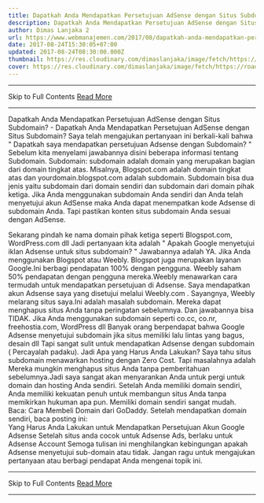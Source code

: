 ```yaml
---
title: Dapatkah Anda Mendapatkan Persetujuan AdSense dengan Situs Subdomain?
description: Dapatkah Anda Mendapatkan Persetujuan AdSense dengan Situs Subdomain?
author: Dimas Lanjaka 2
url: https://www.webmanajemen.com/2017/08/dapatkah-anda-mendapatkan-persetujuan.html
date: 2017-08-24T15:30:05+07:00
updated: 2017-08-24T08:30:00.000Z
thumbnail: https://res.cloudinary.com/dimaslanjaka/image/fetch/https://roadtoblogging.com/wp-content/uploads/2013/01/Adsense-Account-With-Subdomain-1.png?w=730&ssl=1
cover: https://res.cloudinary.com/dimaslanjaka/image/fetch/https://roadtoblogging.com/wp-content/uploads/2013/01/Adsense-Account-With-Subdomain-1.png?w=730&ssl=1
---
```


<hr/> Skip to Full Contents <a href="https://www.webmanajemen.com/2017/08/dapatkah-anda-mendapatkan-persetujuan.html" rel="follow" class="button" id="read-more">Read More</a> <hr/> Dapatkah Anda Mendapatkan Persetujuan AdSense dengan Situs Subdomain? - Dapatkah Anda Mendapatkan Persetujuan AdSense dengan Situs Subdomain? Saya telah mengajukan pertanyaan ini berkali-kali bahwa "  Dapatkah saya mendapatkan persetujuan Adsense dengan Subdomain?  "
Sebelum kita menyelami jawabannya disini beberapa informasi tentang Subdomain.
Subdomain: subdomain adalah domain yang merupakan bagian dari domain tingkat atas. Misalnya, Blogspot.com adalah domain tingkat atas dan yourdomain.blogspot.com adalah subdomain.
Subdomain bisa dua jenis yaitu subdomain dari domain sendiri dan subdomain dari domain pihak ketiga.
Jika Anda menggunakan subdomain Anda sendiri dan Anda telah menyetujui akun AdSense maka Anda dapat menempatkan kode Adsense di subdomain Anda. Tapi pastikan konten situs subdomain Anda sesuai dengan AdSense.

Sekarang pindah ke nama domain pihak ketiga seperti Blogspot.com, WordPress.com dll Jadi pertanyaan kita adalah "  Apakah Google menyetujui iklan Adsense untuk situs subdomain?  "
Jawabannya adalah YA. Jika Anda menggunakan Blogspot atau Weebly. Blogspot juga merupakan layanan Google.Ini berbagi pendapatan 100% dengan pengguna. Weebly saham 50% pendapatan dengan pengguna mereka.Weebly menawarkan cara termudah untuk mendapatkan persetujuan di Adsense. Saya mendapatkan akun Adsense saya yang disetujui melalui  Weebly.com . Sayangnya, Weebly melarang situs saya.Ini adalah masalah subdomain. Mereka dapat menghapus situs Anda tanpa peringatan sebelumnya.
Dan jawabannya bisa TIDAK.
Jika Anda menggunakan subdomain seperti co.cc, co.nr, freehostia.com, WordPress dll Banyak orang berpendapat bahwa Google Adsense menyetujui subdomain jika situs memiliki lalu lintas yang bagus, desain dll Tapi sangat sulit untuk mendapatkan Adsense dengan subdomain ( Percayalah padaku). 
Jadi Apa yang Harus Anda Lakukan?
Saya tahu situs subdomain menawarkan hosting dengan Zero Cost. Tapi     masalahnya adalah Mereka mungkin menghapus situs Anda tanpa pemberitahuan     sebelumnya.Jadi saya sangat akan menyarankan Anda untuk pergi untuk domain     dan hosting Anda sendiri. Setelah Anda memiliki domain sendiri, Anda     memiliki kekuatan penuh untuk membangun situs Anda tanpa memikirkan hukuman     apa pun. Memiliki domain sendiri sangat mudah. 
Baca:  Cara Membeli Domain dari GoDaddy.
Setelah mendapatkan domain sendiri, baca posting ini:  
 Yang Harus Anda Lakukan untuk Mendapatkan Persetujuan Akun Google Adsense 
Setelah situs anda cocok untuk Adsense Ads, berlaku untuk  Adsense Account 
 Semoga tulisan ini menghilangkan kebingungan apakah Adsense menyetujui sub-domain atau tidak.   Jangan ragu untuk mengajukan pertanyaan atau berbagi pendapat Anda mengenai topik ini. <hr/> Skip to Full Contents <a href="https://www.webmanajemen.com/2017/08/dapatkah-anda-mendapatkan-persetujuan.html" rel="follow" class="button" id="read-more">Read More</a> <hr/>